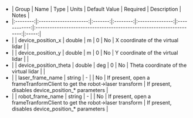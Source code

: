  * | Group    | Name                  | Type    | Units    | Default Value   | Required     | Description                                                          | Notes |
 * |:--------:|:---------------------:|:-------:|:--------:|:---------------:|:------------:|:--------------------------------------------------------------------:|:-----:|
 * |          | device_position_x     | double  | m        | 0               | No           | X coordinate of the virtual lidar                                    |       |
 * |          | device_position_y     | double  | m        | 0               | No           | Y coordinate of the virtual lidar                                    |       |
 * |          | device_position_theta | double  | deg      | 0               | No           | Theta coordinate of the virtual lidar                                |       |
 * |          | laser_frame_name      | string  | -        |                 | No           | If present, open a frameTranformClient to get the robot->laser transform  | If present, disables device_position_* parameters |
 * |          | robot_frame_name      | string  | -        |                 | No           | If present, open a frameTranformClient to get the robot->laser transform  | If present, disables device_position_* parameters      |
